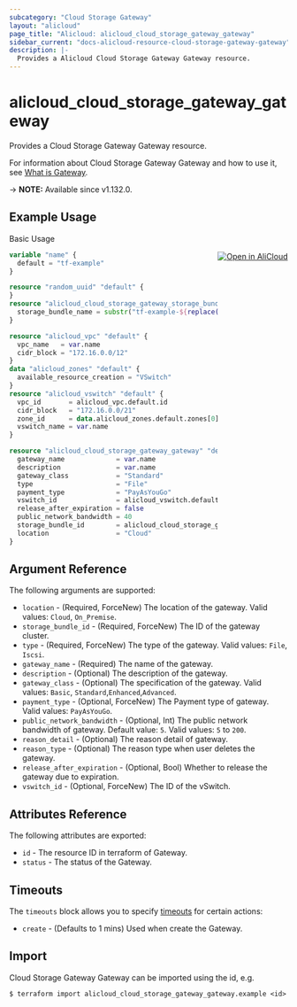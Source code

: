 ```yaml
---
subcategory: "Cloud Storage Gateway"
layout: "alicloud"
page_title: "Alicloud: alicloud_cloud_storage_gateway_gateway"
sidebar_current: "docs-alicloud-resource-cloud-storage-gateway-gateway"
description: |-
  Provides a Alicloud Cloud Storage Gateway Gateway resource.
---
```


# alicloud_cloud_storage_gateway_gateway

Provides a Cloud Storage Gateway Gateway resource.

For information about Cloud Storage Gateway Gateway and how to use it, see [What is Gateway](https://www.alibabacloud.com/help/en/cloud-storage-gateway/latest/deploygateway).

-> **NOTE:** Available since v1.132.0.

## Example Usage
<div class="oics-button" style="float: right;margin: 0 0 -40px 0;">
  <a href="https://api.aliyun.com/api-tools/terraform?resource=alicloud_cloud_storage_gateway_gateway&exampleId=6d198b36-5fc2-43f8-5311-a0ce025d1f507d503740&activeTab=example&spm=docs.r.cloud_storage_gateway_gateway.0.6d198b365f" target="_blank">
    <img alt="Open in AliCloud" src="https://img.alicdn.com/imgextra/i1/O1CN01hjjqXv1uYUlY56FyX_!!6000000006049-55-tps-254-36.svg" style="max-height: 44px; margin: 32px auto; max-width: 100%;">
  </a>
</div>

Basic Usage

```terraform
variable "name" {
  default = "tf-example"
}

resource "random_uuid" "default" {
}
resource "alicloud_cloud_storage_gateway_storage_bundle" "default" {
  storage_bundle_name = substr("tf-example-${replace(random_uuid.default.result, "-", "")}", 0, 16)
}

resource "alicloud_vpc" "default" {
  vpc_name   = var.name
  cidr_block = "172.16.0.0/12"
}
data "alicloud_zones" "default" {
  available_resource_creation = "VSwitch"
}
resource "alicloud_vswitch" "default" {
  vpc_id       = alicloud_vpc.default.id
  cidr_block   = "172.16.0.0/21"
  zone_id      = data.alicloud_zones.default.zones[0].id
  vswitch_name = var.name
}

resource "alicloud_cloud_storage_gateway_gateway" "default" {
  gateway_name             = var.name
  description              = var.name
  gateway_class            = "Standard"
  type                     = "File"
  payment_type             = "PayAsYouGo"
  vswitch_id               = alicloud_vswitch.default.id
  release_after_expiration = false
  public_network_bandwidth = 40
  storage_bundle_id        = alicloud_cloud_storage_gateway_storage_bundle.default.id
  location                 = "Cloud"
}
```

## Argument Reference

The following arguments are supported:

* `location` - (Required, ForceNew) The location of the gateway. Valid values: `Cloud`, `On_Premise`.
* `storage_bundle_id` - (Required, ForceNew) The ID of the gateway cluster.
* `type` - (Required, ForceNew) The type of the gateway. Valid values: `File`, `Iscsi`.
* `gateway_name` - (Required) The name of the gateway.
* `description` - (Optional) The description of the gateway.
* `gateway_class` - (Optional) The specification of the gateway. Valid values: `Basic`, `Standard`,`Enhanced`,`Advanced`.
* `payment_type` - (Optional, ForceNew) The Payment type of gateway. Valid values: `PayAsYouGo`.
* `public_network_bandwidth` - (Optional, Int) The public network bandwidth of gateway. Default value: `5`. Valid values: `5` to `200`.
* `reason_detail` - (Optional) The reason detail of gateway.
* `reason_type` - (Optional) The reason type when user deletes the gateway.
* `release_after_expiration` - (Optional, Bool) Whether to release the gateway due to expiration.
* `vswitch_id` - (Optional, ForceNew) The ID of the vSwitch.

## Attributes Reference

The following attributes are exported:

* `id` - The resource ID in terraform of Gateway.
* `status` - The status of the Gateway.

## Timeouts

The `timeouts` block allows you to specify [timeouts](https://www.terraform.io/docs/configuration-0-11/resources.html#timeouts) for certain actions:

* `create` - (Defaults to 1 mins) Used when create the Gateway.

## Import

Cloud Storage Gateway Gateway can be imported using the id, e.g.

```shell
$ terraform import alicloud_cloud_storage_gateway_gateway.example <id>
```
